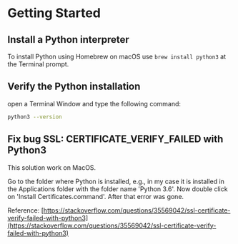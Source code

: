 # Getting Started

## Install a Python interpreter

To install Python using Homebrew on macOS use `brew install python3` at the Terminal prompt.


## Verify the Python installation

open a Terminal Window and type the following command:

```sh
python3 --version
```

## Fix bug SSL: CERTIFICATE_VERIFY_FAILED with Python3

This solution work on MacOS.

Go to the folder where Python is installed, e.g., in my case it is installed in the Applications folder with the folder name 'Python 3.6'. Now double click on 'Install Certificates.command'. After that error was gone.

Reference: [https://stackoverflow.com/questions/35569042/ssl-certificate-verify-failed-with-python3](https://stackoverflow.com/questions/35569042/ssl-certificate-verify-failed-with-python3)